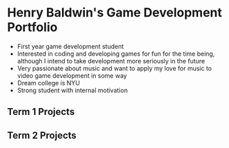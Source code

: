 # Henry Baldwin's Game Development Portfolio
* First year game development student
* Interested in coding and developing games for fun for the time being, although I intend to take development more seriously in the future
* Very passionate about music and want to apply my love for music to video game development in some way
* Dream college is NYU
* Strong student with internal motivation

## Term 1 Projects

## Term 2 Projects
